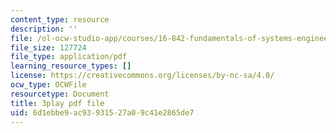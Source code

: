 ```yaml
---
content_type: resource
description: ''
file: /ol-ocw-studio-app/courses/16-842-fundamentals-of-systems-engineering-fall-2015/6d1ebbe9ac93931527a09c41e2865de7_dv8Dbyfcrd4.pdf
file_size: 127724
file_type: application/pdf
learning_resource_types: []
license: https://creativecommons.org/licenses/by-nc-sa/4.0/
ocw_type: OCWFile
resourcetype: Document
title: 3play pdf file
uid: 6d1ebbe9-ac93-9315-27a0-9c41e2865de7
---
```

